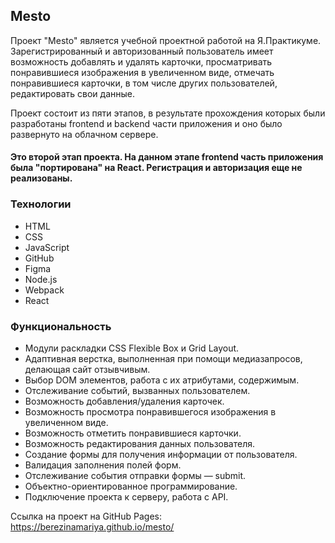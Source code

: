 ## Mesto
Проект "Mesto" является учебной проектной работой на Я.Практикуме.  
Зарегистрированный и авторизованный пользователь имеет возможность добавлять и удалять карточки, просматривать понравившиеся изображения в увеличенном виде, отмечать понравившиеся карточки, в том числе других пользователей, редактировать свои данные.

Проект состоит из пяти этапов, в результате прохождения которых были разработаны frontend и backend части приложения и оно было развернуто на облачном сервере. 

#### Это второй этап проекта. На данном этапе frontend часть приложения была "портирована" на React. Регистрация и авторизация еще не реализованы.

### Технологии
* HTML
* CSS
* JavaScript
* GitHub
* Figma
* Node.js
* Webpack
* React
### Функциональность
* Модули раскладки CSS Flexible Box и Grid Layout.
* Адаптивная верстка, выполненная при помощи медиазапросов, делающая сайт отзывчивым. 
* Выбор DOM элементов, работа с их атрибутами, содержимым.
* Отслеживание событий, вызванных пользователем.
* Возможность добавления/удаления карточек.
* Возможность просмотра понравившегося изображения в увеличенном виде.
* Возможность отметить понравившиеся карточки.
* Возможность редактирования данных пользователя.
* Создание формы для получения информации от пользователя.
* Валидация заполнения полей форм.  
* Отслеживание события отправки формы — submit.
* Объектно-ориентированное программирование.
* Подключение проекта к серверу, работа с API.

Ссылка на проект на GitHub Pages: https://berezinamariya.github.io/mesto/
